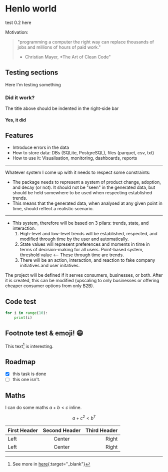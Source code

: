 # Henlo world

test 0.2 here

Motivation: 
> "programming a computer the right way can replace thousands of jobs and millions of hours of paid work."
> - Christian Mayer, *The Art of Clean Code"

## Testing sections

Here I'm testing something

### Did it work?

The title above should be indented in the right-side bar

#### Yes, it did

## Features

- Introduce errors in the data
- How to store data: DBs (SQLite, PostgreSQL), files (parquet, csv, txt)
- How to use it: Visualisation, monitoring, dashboards, reports

---

Whatever system I come up with it needs to respect some constraints:

 - The package needs to represent a system of product change, adoption, and decay (or not). It should not be "seen" in the generated data, but should be held somewhere to be used when respecting established trends.
 - This means that the generated data, when analysed at any given point in time, should reflect a realistic scenario.

 ---

 - This system, therefore will be based on 3 pilars: trends, state, and interaction.
    1. High-level and low-level trends will be established, respected, and modified through time by the user and automatically.
    2. State values will represent preferences and moments in time in terms of decision-making for all users. Point-based system, threshold value <-- These through time are trends.
    3. There will be an action, interaction, and reaction to fake company initiatives and user initatives.

The project will be defined if it serves consumers, businesses, or both. After it is created, this can be modified (upscaling to only businesses or offering cheaper consumer options from only B2B).


## Code test

```python
for i in range(10):
    print(i)
```

## Footnote test & emoji! :smile:

This text[^1] is interesting.

## Roadmap

* [x] this task is done
* [ ] this one isn't.

## Maths

I can do some maths $a + b < c$ inline.

$$ a + c^2 < b^7 $$


First Header | Second Header | Third Header
:----------- |:-------------:| -----------:
Left         | Center        | Right
Left         | Center        | Right


[^1]: See more in [here](https://www.google.com){:target="_blank"}